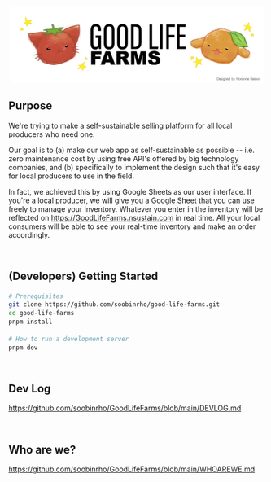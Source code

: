 <br>
<br>

<p align="center">
  <a href="https://GoodLifeFarms.nsustain.com/">
  <img src="public/2024-10-11_banner.png"
       width="500px"
       alt="Orange Puppy and Tomato Cat.">
  </a>
</p>

## Purpose

We're trying to make a self-sustainable selling platform for all local producers who need one.

Our goal is to (a) make our web app as self-sustainable as possible -- i.e. zero maintenance cost by using free API's offered by big technology companies, and (b) specifically to implement the design such that it's easy for local producers to use in the field.

In fact, we achieved this by using Google Sheets as our user interface.
If you're a local producer, we will give you a Google Sheet that you can use freely to manage your inventory.
Whatever you enter in the inventory will be reflected on https://GoodLifeFarms.nsustain.com in real time.
All your local consumers will be able to see your real-time inventory and make an order accordingly.

<br>

## (Developers) Getting Started

```bash
# Prerequisites
git clone https://github.com/soobinrho/good-life-farms.git
cd good-life-farms
pnpm install

# How to run a development server
pnpm dev
```

<br>

## Dev Log

https://github.com/soobinrho/GoodLifeFarms/blob/main/DEVLOG.md

<br>

## Who are we?

https://github.com/soobinrho/GoodLifeFarms/blob/main/WHOAREWE.md

<br>
